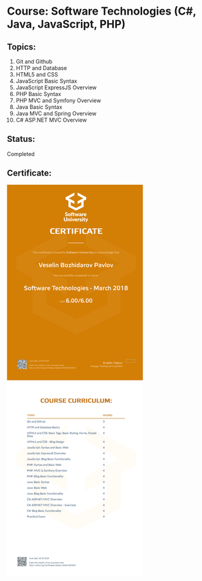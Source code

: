 # Course: Software Technologies (C#, Java, JavaScript, PHP)

## Topics:
01. Git and Github
02. HTTP and Database
03. HTML5 and CSS
04. JavaScript Basic Syntax
05. JavaScript ExpressJS Overview
06. PHP Basic Syntax
07. PHP MVC and Symfony Overview
08. Java Basic Syntax
09. Java MVC and Spring Overview
10. C# ASP.NET MVC Overview

## Status:
Completed

## Certificate:
<img src="certificate.jpeg"/>
